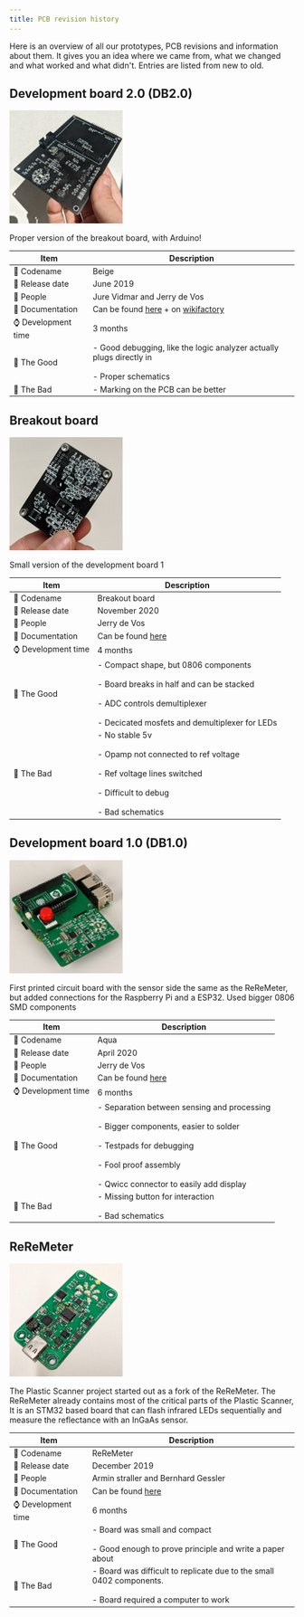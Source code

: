 ```yaml
---
title: PCB revision history
---
```


Here is an overview of all our prototypes, PCB revisions and information about them. It gives you an idea where we came from, what we changed and what worked and what didn't. 
Entries are listed from new to old.

## Development board 2.0 (DB2.0)

<img src="/img/developmentboards/developmentboard2.0.jpg" alt="development board 2.0" width="200"/>

Proper version of the breakout board, with Arduino!

| Item | Description|
| ----------- | ----------- |
| 🌈 Codename     | Beige |
| 📆 Release date| June 2019 |
| 🦄 People                  | Jure Vidmar and Jerry de Vos       |
| 🔗 Documentation   | Can be found [here](DB2.0.md) + on [wikifactory](https://wikifactory.com/+plasticidentificationanywhere/plastic-scanner-devboard)        |
| ⌚ Development time  |  3 months |
| 🎉 The Good  | - Good debugging, like the logic analyzer actually plugs directly in <br></br>- Proper schematics |
| 👹 The Bad  | - Marking on the PCB can be better |

## Breakout board

<img src="/img/developmentboards/breakoutboard.jpg" alt="breakout board" width="200"/>

Small version of the development board 1

| Item | Description|
| ----------- | ----------- |
| 🌈 Codename     | Breakout board |
| 📆 Release date| November 2020 |
| 🦄 People                  | Jerry de Vos       |
| 🔗 Documentation   | Can be found [here](https://wikifactory.com/+plasticidentificationanywhere/breakout-board)        |
| ⌚ Development time  |  4 months |
| 🎉 The Good  | - Compact shape, but 0806 components <br></br> - Board breaks in half and can be stacked <br></br>- ADC controls demultiplexer <br></br>- Decicated mosfets and demultiplexer for LEDs  | 
| 👹 The Bad  | - No stable 5v <br></br>- Opamp not connected to ref voltage <br></br>- Ref voltage lines switched <br></br>- Difficult to debug <br></br>- Bad schematics  |

## Development board 1.0 (DB1.0)

<img src="/img/developmentboards/developmentboard1.0.jpg" alt="development board 1.0" width="200"/>

First printed circuit board with the sensor side the same as the ReReMeter, but added connections for the Raspberry Pi and a ESP32. Used bigger 0806 SMD components

| Item | Description|
| ----------- | ----------- |
| 🌈 Codename     | Aqua |
| 📆 Release date| April 2020 |
| 🦄 People                  | Jerry de Vos       |
| 🔗 Documentation   | Can be found [here](https://github.com/arminstr/reremeter)        |
| ⌚ Development time  |  6 months |
| 🎉 The Good  | - Separation between sensing and processing <br></br> - Bigger components, easier to solder <br></br> - Testpads for debugging <br></br> - Fool proof assembly <br></br> - Qwicc connector to easily add display|
| 👹 The Bad  | - Missing button for interaction <br></br> - Bad schematics |

## ReReMeter 

<img src="/img/developmentboards/reremeter.jpg" alt="reremeter" width="200"/>

The Plastic Scanner project started out as a fork of the ReReMeter. The ReReMeter already contains most of the critical parts of the Plastic Scanner, It is an STM32 based board that can flash infrared LEDs sequentially and measure the reflectance with an InGaAs sensor.

| Item | Description|
| ----------- | ----------- |
| 🌈 Codename     | ReReMeter |
| 📆 Release date| December 2019 |
| 🦄 People                  | Armin straller and Bernhard Gessler       |
| 🔗 Documentation   | Can be found [here](https://oshwlab.com/jerzeek/nir-spectroscope)        |
| ⌚ Development time  | 6 months |
| 🎉 The Good  | - Board was small and compact <br></br>- Good enough to prove principle and write a paper about|
| 👹 The Bad  | - Board was difficult to replicate due to the small 0402 components. <br></br>   - Board required a computer to work |
